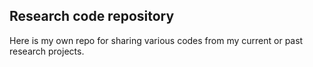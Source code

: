 ## Research code repository

Here is my own repo for sharing various codes from my current or past research projects.
